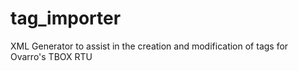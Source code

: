 # tag_importer
 XML Generator to assist in the creation and modification of tags for Ovarro's TBOX RTU


